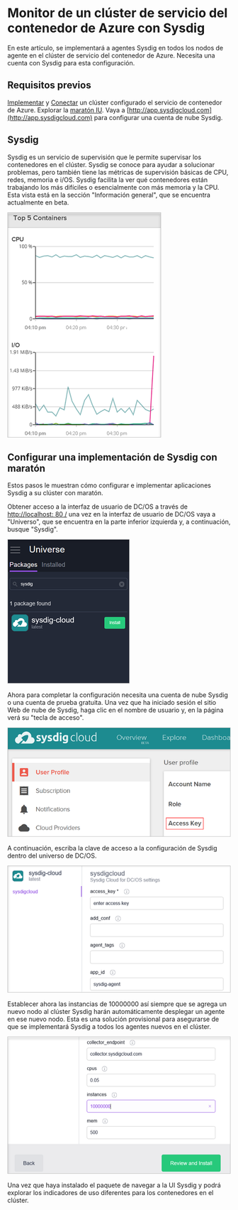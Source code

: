 <properties
   pageTitle="Supervisar un clúster de servicio del contenedor de Azure con Sysdig | Microsoft Azure"
   description="Supervisar un clúster de servicio del contenedor de Azure con Sysdig."
   services="container-service"
   documentationCenter=""
   authors="rbitia"
   manager="timlt"
   editor=""
   tags="acs, azure-container-service"
   keywords="Contenedores, DC/OS, Azure"/>

<tags
   ms.service="container-service"
   ms.devlang="na"
   ms.topic="get-started-article"
   ms.tgt_pltfrm="na"
   ms.workload="na"
   ms.date="08/08/2016"
   ms.author="t-ribhat"/>

# <a name="monitor-an-azure-container-service-cluster-with-sysdig"></a>Monitor de un clúster de servicio del contenedor de Azure con Sysdig

En este artículo, se implementará a agentes Sysdig en todos los nodos de agente en el clúster de servicio del contenedor de Azure. Necesita una cuenta con Sysdig para esta configuración. 

## <a name="prerequisites"></a>Requisitos previos 

[Implementar](container-service-deployment.md) y [Conectar](container-service-connect.md) un clúster configurado el servicio de contenedor de Azure. Explorar la [maratón IU](container-service-mesos-marathon-ui.md). Vaya a [http://app.sysdigcloud.com](http://app.sysdigcloud.com) para configurar una cuenta de nube Sysdig. 

## <a name="sysdig"></a>Sysdig

Sysdig es un servicio de supervisión que le permite supervisar los contenedores en el clúster. Sysdig se conoce para ayudar a solucionar problemas, pero también tiene las métricas de supervisión básicas de CPU, redes, memoria e i/OS. Sysdig facilita la ver qué contenedores están trabajando los más difíciles o esencialmente con más memoria y la CPU. Esta vista está en la sección "Información general", que se encuentra actualmente en beta. 

![Interfaz de usuario de Sysdig](./media/container-service-monitoring-sysdig/sysdig6.png) 

## <a name="configure-a-sysdig-deployment-with-marathon"></a>Configurar una implementación de Sysdig con maratón

Estos pasos le muestran cómo configurar e implementar aplicaciones Sysdig a su clúster con maratón. 

Obtener acceso a la interfaz de usuario de DC/OS a través de [http://localhost: 80 /](http://localhost:80/) una vez en la interfaz de usuario de DC/OS vaya a "Universo", que se encuentra en la parte inferior izquierda y, a continuación, busque "Sysdig".

![Sysdig en DC/OS universo](./media/container-service-monitoring-sysdig/sysdig1.png)

Ahora para completar la configuración necesita una cuenta de nube Sysdig o una cuenta de prueba gratuita. Una vez que ha iniciado sesión el sitio Web de nube de Sysdig, haga clic en el nombre de usuario y, en la página verá su "tecla de acceso". 

![Clave API Sysdig](./media/container-service-monitoring-sysdig/sysdig2.png) 

A continuación, escriba la clave de acceso a la configuración de Sysdig dentro del universo de DC/OS. 

![Configuración de Sysdig en el universo DC/OS](./media/container-service-monitoring-sysdig/sysdig3.png)

Establecer ahora las instancias de 10000000 así siempre que se agrega un nuevo nodo al clúster Sysdig harán automáticamente desplegar un agente en ese nuevo nodo. Esta es una solución provisional para asegurarse de que se implementará Sysdig a todos los agentes nuevos en el clúster. 

![Configuración de Sysdig en DC, universo OS-instancias](./media/container-service-monitoring-sysdig/sysdig4.png)

Una vez que haya instalado el paquete de navegar a la UI Sysdig y podrá explorar los indicadores de uso diferentes para los contenedores en el clúster. 